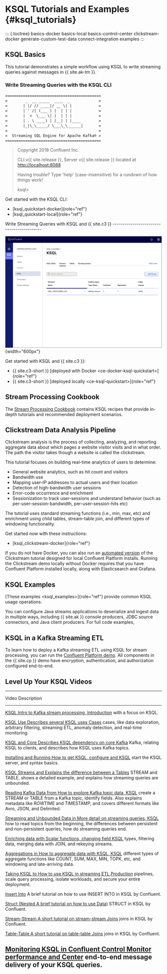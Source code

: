 ---
---
KSQL Tutorials and Examples {#ksql_tutorials}
===========================

::: {.toctree}
basics-docker basics-local basics-control-center clickstream-docker
generate-custom-test-data connect-integration examples
:::

KSQL Basics
-----------

This tutorial demonstrates a simple workflow using KSQL to write
streaming queries against messages in {{ site.ak-tm }}.

### Write Streaming Queries with the KSQL CLI

``` {.sourceCode .text}
===========================================
=        _  __ _____  ____  _             =
=       | |/ // ____|/ __ \| |            =
=       | ' /| (___ | |  | | |            =
=       |  <  \___ \| |  | | |            =
=       | . \ ____) | |__| | |____        =
=       |_|\_\_____/ \___\_\______|       =
=                                         =
=  Streaming SQL Engine for Apache Kafka® =
===========================================
```

> Copyright 2018 Confluent Inc.
>
> CLI v{{ site.release }}, Server v{{ site.release }} located at
> <http://localhost:8088>
>
> Having trouble? Type \'help\' (case-insensitive) for a rundown of how
> things work!
>
> ksql\>

Get started with the KSQL CLI:

-   [ksql\_quickstart-docker]{role="ref"}
-   [ksql\_quickstart-local]{role="ref"}

Write Streaming Queries with KSQL and {{ site.c3 }}
\-\-\-\-\-\-\-\-\-\-\-\-\-\-\-\-\-\-\-\-\-\-\-\-\-\-\-\-\-\-\-\-\-\-\-\-\-\-\-\-\--

![image](../img/ksql-interface-create-stream.png){width="600px"}

Get started with KSQL and {{ site.c3 }}:

-   {{ site.c3-short }}
    [deployed with Docker \<ce-docker-ksql-quickstart\>]{role="ref"}
-   {{ site.c3-short }}
    [deployed locally \<ce-ksql-quickstart\>]{role="ref"}

Stream Processing Cookbook
--------------------------

The [Stream Processing
Cookbook](https://www.confluent.io/product/ksql/stream-processing-cookbook)
contains KSQL recipes that provide in-depth tutorials and recommended
deployment scenarios.

Clickstream Data Analysis Pipeline
----------------------------------

Clickstream analysis is the process of collecting, analyzing, and
reporting aggregate data about which pages a website visitor visits and
in what order. The path the visitor takes though a website is called the
clickstream.

This tutorial focuses on building real-time analytics of users to
determine:

-   General website analytics, such as hit count and visitors
-   Bandwidth use
-   Mapping user-IP addresses to actual users and their location
-   Detection of high-bandwidth user sessions
-   Error-code occurrence and enrichment
-   Sessionization to track user-sessions and understand behavior (such
    as per-user-session-bandwidth, per-user-session-hits etc)

The tutorial uses standard streaming functions (i.e., min, max, etc) and
enrichment using child tables, stream-table join, and different types of
windowing functionality.

Get started now with these instructions:

-   [ksql\_clickstream-docker]{role="ref"}

If you do not have Docker, you can also run an [automated
version](https://github.com/confluentinc/examples/tree/master/clickstream)
of the Clickstream tutorial designed for local Confluent Platform
installs. Running the Clickstream demo locally without Docker requires
that you have Confluent Platform installed locally, along with
Elasticsearch and Grafana.

KSQL Examples
-------------

[These examples \<ksql\_examples\>]{role="ref"} provide common KSQL
usage operations.

You can configure Java streams applications to deserialize and ingest
data in multiple ways, including {{ site.ak }} console producers, JDBC
source connectors, and Java client producers. For full code examples,

KSQL in a Kafka Streaming ETL
-----------------------------

To learn how to deploy a Kafka streaming ETL using KSQL for stream
processing, you can run the [Confluent Platform
demo](https://docs.confluent.io/current/tutorials/cp-demo/docs/index.html).
All components in the {{ site.cp }} demo have encryption,
authentication, and authorization configured end-to-end.

Level Up Your KSQL Videos
-------------------------

  --------------------------------------------------------------------------------------------
  Video                                                      Description
  ---------------------------------------------------------- ---------------------------------
  [KSQL                                                      Intro to Kafka stream processing,
  Introduction](https://www.youtube.com/embed/C-rUyWmRJSQ)   with a focus on KSQL.

  [KSQL Use                                                  Describes several KSQL uses
  Cases](https://www.youtube.com/embed/euz0isNG1SQ)          cases, like data exploration,
                                                             arbitrary filtering, streaming
                                                             ETL, anomaly detection, and
                                                             real-time monitoring.

  [KSQL and Core                                             Describes KSQL dependency on core
  Kafka](https://www.youtube.com/embed/-GpbMAK3Uow)          Kafka, relating KSQL to clients,
                                                             and describes how KSQL uses Kafka
                                                             topics.

  [Installing and Running                                    How to get KSQL, configure and
  KSQL](https://www.youtube.com/embed/icwHpPm-TCA)           start the KSQL server, and syntax
                                                             basics.

  [KSQL Streams and                                          Explains the difference between a
  Tables](https://www.youtube.com/embed/DPGn-j7yD68)         STREAM and TABLE, shows a
                                                             detailed example, and explains
                                                             how streaming queries are
                                                             unbounded.

  [Reading Kafka Data from                                   How to explore Kafka topic data,
  KSQL](https://www.youtube.com/embed/EzVZOUt9JsU)           create a STREAM or TABLE from a
                                                             Kafka topic, identify fields.
                                                             Also explains metadata like
                                                             ROWTIME and TIMESTAMP, and covers
                                                             different formats like Avro,
                                                             JSON, and Delimited.

  [Streaming and Unbounded Data in                           More detail on streaming queries,
  KSQL](https://www.youtube.com/embed/4ccg1AFeNB0)           how to read topics from the
                                                             beginning, the differences
                                                             between persistent and
                                                             non-persistent queries, how do
                                                             streaming queries end.

  [Enriching data with                                       Scalar functions, changing field
  KSQL](https://www.youtube.com/embed/9_Gwe6qJrjI)           types, filtering data, merging
                                                             data with JOIN, and rekeying
                                                             streams.

  [Aggregations in                                           How to aggregate data with KSQL,
  KSQL](https://www.youtube.com/embed/db5SsmNvej4)           different types of aggregate
                                                             functions like COUNT, SUM, MAX,
                                                             MIN, TOPK, etc, and windowing and
                                                             late-arriving data.

  [Taking KSQL to                                            How to use KSQL in streaming ETL
  Production](https://www.youtube.com/embed/f3wV8W_zjwE)     pipelines, scale query
                                                             processing, isolate workloads,
                                                             and secure your entire
                                                             deployment.

  [Insert Into](https://www.youtube.com/watch?v=z508VDdtp_M) A brief tutorial on how to use
                                                             INSERT INTO in KSQL by Confluent.

  [Struct (Nested                                            A brief tutorial on how to use
  Data)](https://www.youtube.com/watch?v=TQd5rfFmbhw)        STRUCT in KSQL by Confluent.

  [Stream-Stream                                             A short tutorial on stream-stream
  Joins](https://www.youtube.com/watch?v=51yLu5FnPYo)        joins in KSQL by Confluent.

  [Table-Table                                               A short tutorial on table-table
  Joins](https://www.youtube.com/watch?v=-eMXWeBfK7U)        joins in KSQL by Confluent.

  [Monitoring KSQL in Confluent Control                      Monitor performance and
  Center](https://www.youtube.com/watch?v=3o7MzCri4e4)       end-to-end message delivery of
                                                             your KSQL queries.
  --------------------------------------------------------------------------------------------
